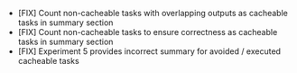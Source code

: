 - [FIX] Count non-cacheable tasks with overlapping outputs as cacheable tasks in summary section
- [FIX] Count non-cacheable tasks to ensure correctness as cacheable tasks in summary section
- [FIX] Experiment 5 provides incorrect summary for avoided / executed cacheable tasks

